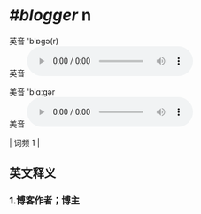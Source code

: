 # ***\#blogger*** n
英音 'blɒɡə(r)  
英音
<audio src="./media/blogger1_AAC.aac" controls="controls"></audio>

美音 'blɑːɡər  
美音
<audio src="./media/blogger2_AAC.aac" controls="controls"></audio>



| 词频 1 |  

英文释义
---
### 1.**博客作者；博主**  


